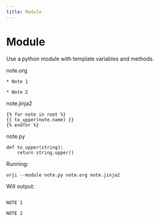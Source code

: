 ```yaml
---
title: Module
---
```

# Module


Use a python module with template variables and methods.





note.org
```
* Note 1

* Note 2

```


note.jinja2
```
{% for note in root %}
{{ to_upper(note.name) }}
{% endfor %}

```


note.py
```
def to_upper(string):
    return string.upper()

```




Running:
```
orji --module note.py note.org note.jinja2
```

Will output:
```

NOTE 1

NOTE 2


```
